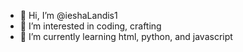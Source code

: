 - 👋 Hi, I’m @ieshaLandis1
- 👀 I’m interested in coding, crafting
- 🌱 I’m currently learning html, python, and javascript


<!---
ieshaLandis1/ieshaLandis1 is a ✨ special ✨ repository because its `README.md` (this file) appears on your GitHub profile.
You can click the Preview link to take a look at your changes.
--->
